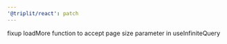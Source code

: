 ```yaml
---
'@triplit/react': patch
---
```


fixup loadMore function to accept page size parameter in useInfiniteQuery
